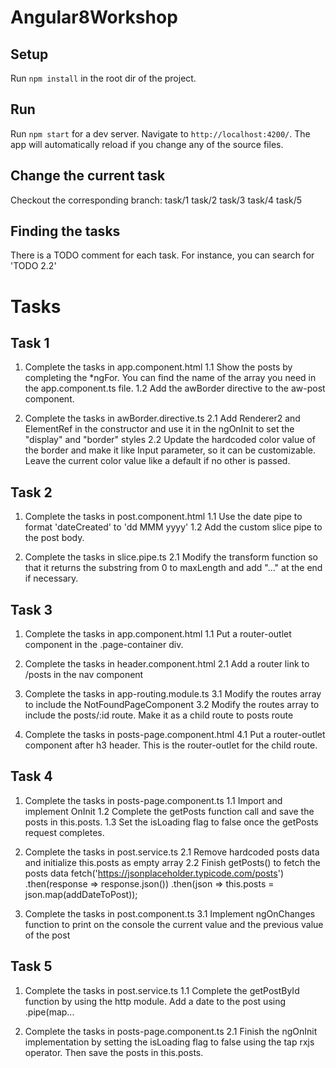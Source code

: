 # Angular8Workshop

## Setup
Run `npm install` in the root dir of the project.

## Run
Run `npm start` for a dev server. Navigate to `http://localhost:4200/`. The app will automatically reload if you change any of the source files.

## Change the current task
Checkout the corresponding branch:
task/1
task/2
task/3
task/4
task/5

## Finding the tasks
There is a TODO comment for each task. For instance, you can search for 'TODO 2.2'

# Tasks
## Task 1
  1. Complete the tasks in app.component.html
    1.1 Show the posts by completing the *ngFor. You can find the name
        оf the array you need in the app.component.ts file.
    1.2 Add the awBorder directive to the aw-post component.

  2. Complete the tasks in awBorder.directive.ts
    2.1 Add Renderer2 and ElementRef in the constructor and use it in the 
        ngOnInit to set the "display" and "border" styles
    2.2 Update the hardcoded color value of the border and make it like
        Input parameter, so it can be customizable. Leave the current 
        color value like a default if no other is passed.


## Task 2
  1. Complete the tasks in post.component.html
    1.1 Use the date pipe to format 'dateCreated' to 'dd MMM yyyy'
    1.2 Add the custom slice pipe to the post body.

  2. Complete the tasks in slice.pipe.ts
    2.1 Modify the transform function so that it returns
        the substring from 0 to maxLength and add "..." at the end if necessary.


## Task 3
  1. Complete the tasks in app.component.html
    1.1 Put a router-outlet component in the .page-container div.


  2. Complete the tasks in header.component.html
    2.1 Add a router link to /posts in the nav component

  3. Complete the tasks in app-routing.module.ts
    3.1 Modify the routes array to include the NotFoundPageComponent
    3.2 Modify the routes array to include the posts/:id route. Make it as a child
        route to posts route

  4. Complete the tasks in posts-page.component.html
    4.1 Put a router-outlet component after h3 header. This is the router-outlet 
        for the child route.


## Task 4
  1. Complete the tasks in posts-page.component.ts
    1.1 Import and implement OnInit 
    1.2 Complete the getPosts function call and save the posts in this.posts.
    1.3 Set the isLoading flag to false once the getPosts request completes.


  2. Complete the tasks in post.service.ts
    2.1 Remove hardcoded posts data and initialize this.posts as empty array
    2.2 Finish getPosts() to fetch the posts data
        fetch('https://jsonplaceholder.typicode.com/posts')
        .then(response => response.json())
        .then(json => this.posts = json.map(addDateToPost));

  3. Complete the tasks in post.component.ts
    3.1 Implement ngOnChanges function to print on the console 
        the current value and the previous value of the post


## Task 5
  1. Complete the tasks in post.service.ts
    1.1 Complete the getPostById function by using the http module.
        Add a date to the post using .pipe(map...

  2. Complete the tasks in posts-page.component.ts
    2.1 Finish the ngOnInit implementation by setting the isLoading
        flag to false using the tap rxjs operator. Then save the posts in this.posts.